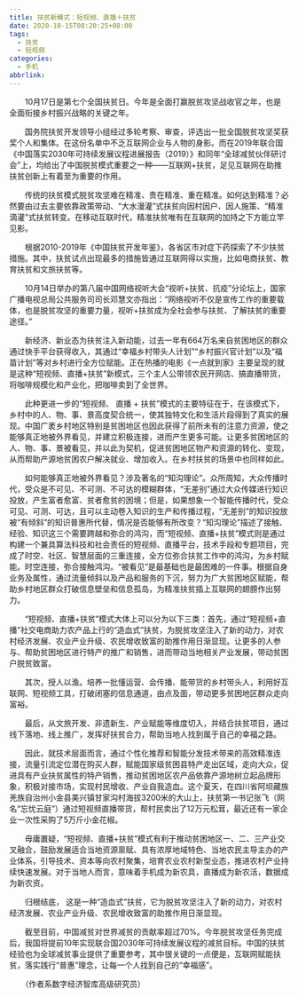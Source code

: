 ```yaml
---
title: 扶贫新模式：短视频、直播＋扶贫
date: 2020-10-15T08:20:25+08:00
tags:
  - 扶贫
  - 短视频
categories:
  - 手机
abbrlink:
---
```


　　10月17日是第七个全国扶贫日。今年是全面打赢脱贫攻坚战收官之年，也是全面衔接乡村振兴战略的关键之年。

　　国务院扶贫开发领导小组经过多轮考察、审查，评选出一批全国脱贫攻坚奖获奖个人和集体。在这份名单中不乏互联网企业与人物的身影。而在2019年联合国《中国落实2030年可持续发展议程进展报告（2019）》和同年“全球减贫伙伴研讨会”上，均给出了中国脱贫模式重要之一种——互联网+扶贫，足见互联网在助推扶贫创新上有着至为重要的作用。

　　传统的扶贫模式脱贫攻坚难在精准、贵在精准、重在精准。如何达到精准？必然要由过去主要依靠政策带动、“大水漫灌”式扶贫向因村因户、因人施策、“精准滴灌”式扶贫转变。在移动互联时代，精准扶贫唯有在互联网的加持之下方能立竿见影。

　　根据2010-2019年《中国扶贫开发年鉴》，各省区市对症下药探索了不少扶贫措施。其中，扶贫试点出现最多的措施皆通过互联网得以实施，比如电商扶贫、教育扶贫和文旅扶贫等。

　　10月14日举办的第八届中国网络视听大会“视听+扶贫、抗疫”分论坛上，国家广播电视总局公共服务司司长邓慧文亦指出：“网络视听不仅是宣传工作的重要载体，也是脱贫攻坚的重要力量，视听+扶贫成为全社会参与扶贫、了解扶贫的重要途径。”

　　新经济、新业态为扶贫注入新动能，过去一年有664万名来自贫困地区的群众通过快手平台获得收入，其通过“幸福乡村带头人计划”“乡村振兴官计划”以及“福苗计划”等对乡村进行全方位赋能。正在热播的电影《一点就到家》主要呈现的就是这种“短视频、直播+扶贫”新模式，三个主人公带领农民开网店、搞直播带货，将咖啡规模化和产业化，把咖啡卖到了全世界。

　　此种更进一步的“短视频、 直播 + 扶贫”模式的主要特征在于，在该模式下，乡村中的人、物、事、景高度契合统一，使其独特文化和生活片段得到了真实的展现。中国广袤乡村地区特别是贫困地区也因此获得了前所未有的注意力资源，使之能够真正地被外界看见，并建立积极连接，进而产生更多可能。让更多贫困地区的人、物、事、景被看见，并以此为契机，促进贫困地区物产和资源的转化、变现，从而帮助产源地贫困农户解决就业、增加收入。在乡村扶贫的场景中也同样如此。

　　如何能够真正地被外界看见？涉及著名的“知沟理论”。众所周知，大众传播时代，受众是不可见、不可测、不可达的模糊群体，“无差别”通过大众传媒进行知识投放，产生富者愈富、贫者愈贫的困境；但是，如果想象一个智能传播时代，受众可见、可测、可达，且可以主动卷入知识的生产和传播过程，“无差别”的知识投放被“有倾斜”的知识普惠所代替，情况是否能够有所改变？“知沟理论”描述了接触、经验、知识这三个需要跨越和弥合的鸿沟，而“短视频、直播+扶贫”模式则是通过构建一个兼具算法科技和社会责任的短视频、直播平台，技术手段和专题项目，完成了时空、社区、智慧层面的三重连接，全方位弥合扶贫工作中的鸿沟，为乡村赋能。时空连接，弥合接触鸿沟。“被看见”是最基础也是最困难的一件事。根据自身业务及属性，通过流量倾斜以及产品和服务的下沉，努力为广大贫困地区赋能，帮助乡村地区群众打破信息壁垒和信息孤岛，为精准扶贫插上互联网的翅膀作出努力。

　　“短视频、直播+扶贫”模式大体上可以分为以下三类：首先，通过“短视频+直播”社交电商助力农产品上行的“造血式”扶贫，为脱贫攻坚注入了新的动力，对农村经济发展、农业产业升级、农民增收致富的助推作用日渐显现。让更多的人参与、帮助贫困地区进行特产的推广和销售，进而带动当地相关产业发展，带动贫困户脱贫致富。

　　其次，授人以渔。培养一批懂运营、会传播、能带货的乡村带头人，利用好互联网、短视频工具，打破闭塞的信息通道，由点及面，带动更多贫困地区群众走向富裕。

　　最后，从文旅开发、非遗新生、产业赋能等维度切入，并结合扶贫项目，通过线下落地、线上推广，发挥好扶贫合力，帮助当地人找到属于自己的幸福之路。

　　因此，就技术层面而言，通过个性化推荐和智能分发技术带来的高效精准连接，流量引流定位潜在购买人群，赋能国家级贫困县特产走出区域，走向大众，促进具有产业扶贫属性的特产销售，推动贫困地区农产品依靠产源地树立起品牌形象，积极对接市场，实现村民增收、产业自我造血。这个夏天，在四川省阿坝藏族羌族自治州小金县美兴镇甘家沟村海拔3200米的大山上，扶贫第一书记张飞（网名“忘忧云庭”）通过短视频直播带货，帮村民卖出了12万元松茸，最近还有一家企业一次性采购了5万斤小金花椒。

　　毋庸置疑，“短视频、直播+扶贫”模式有利于推动贫困地区一、二、三产业交叉融合，鼓励发展适合当地资源禀赋、具有浓厚地域特色、当地农民主导主办的产业体系，引导技术、资本等向农村聚集，培育农业农村新型业态，推进农村产业持续快速发展。对于当地人而言，意味着手机成为新农具，直播成为新农活，数据成为新农资。

　　归根结底， 这是一种“造血式”扶贫，它为脱贫攻坚注入了新的动力，对农村经济发展、农业产业升级、农民增收致富的助推作用日渐显现。

　　截至目前，中国减贫对世界减贫的贡献率超过70%。今年脱贫攻坚任务完成后，我国将提前10年实现联合国2030年可持续发展议程的减贫目标。中国的扶贫经验也为全球减贫事业提供了重要参考，其中很关键的一点便是，互联网赋能扶贫，落实践行“普惠”理念，让每一个人找到自己的“幸福感”。

　　（作者系数字经济智库高级研究员）